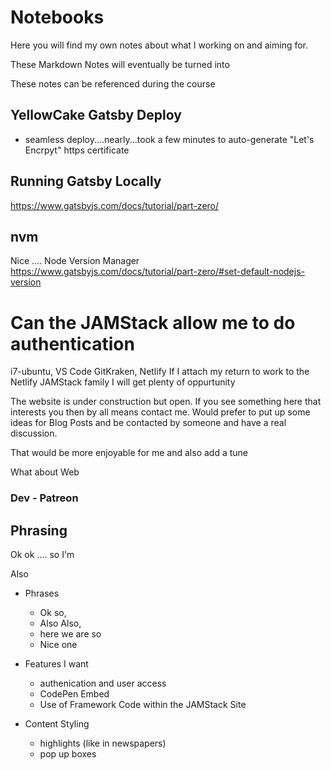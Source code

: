 # Notebooks
Here you will find my own notes about what I working on and aiming for. 

These Markdown Notes will eventually be turned into 

These notes can be referenced during the course 


## YellowCake Gatsby Deploy
 - seamless deploy....nearly...took a few minutes to auto-generate "Let's Encrpyt" https certificate


## Running Gatsby Locally
https://www.gatsbyjs.com/docs/tutorial/part-zero/

## nvm
Nice .... Node Version Manager 
https://www.gatsbyjs.com/docs/tutorial/part-zero/#set-default-nodejs-version



# Can the JAMStack allow me to do authentication
i7-ubuntu, VS Code GitKraken, Netlify
If I attach my return to work to the Netlify JAMStack family I will get plenty of oppurtunity 

The website is under construction but open. If you see something here that interests you then by all means contact me. Would prefer to put up some ideas for Blog Posts and be contacted by someone and have a real discussion.

That would be more enjoyable for me and also add a tune 

What about Web


### Dev - Patreon


## Phrasing

Ok ok .... so I'm 

Also 

- Phrases
    - Ok so,
    - Also Also,
    - here we are so
    - Nice one


- Features I want
    - authenication and user access
    - CodePen Embed
    - Use of Framework Code within the JAMStack Site

- Content Styling
    - highlights (like in newspapers)
    - pop up boxes
